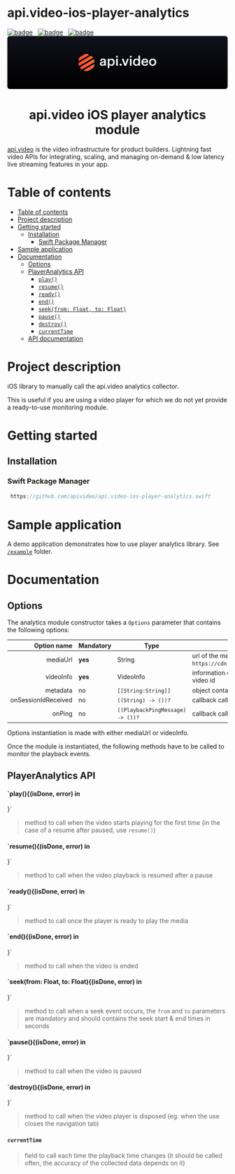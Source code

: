 # api.video-ios-player-analytics
[![badge](https://img.shields.io/twitter/follow/api_video?style=social)](https://twitter.com/intent/follow?screen_name=api_video) &nbsp; [![badge](https://img.shields.io/github/stars/apivideo/api.video-ios-player-analytics?style=social)](https://github.com/apivideo/api.video-ios-player-analytics) &nbsp; [![badge](https://img.shields.io/discourse/topics?server=https%3A%2F%2Fcommunity.api.video)](https://community.api.video)
![](https://github.com/apivideo/API_OAS_file/blob/master/apivideo_banner.png)
<h1 align="center">api.video iOS player analytics module</h1>

[api.video](https://api.video) is the video infrastructure for product builders. Lightning fast video APIs for integrating, scaling, and managing on-demand & low latency live streaming features in your app.

# Table of contents

- [Table of contents](#table-of-contents)
- [Project description](#project-description)
- [Getting started](#getting-started)
    - [Installation](#installation)
        - [Swift Package Manager](#swift-package-manager)
- [Sample application](#sample-application)
- [Documentation](#documentation)
    - [Options](#options)
    - [PlayerAnalytics API](#playeranalytics-api)
        - [`play()`](#play)
        - [`resume()`](#resume)
        - [`ready()`](#ready)
        - [`end()`](#end)
        - [`seek(from: Float, to: Float)`](#seekfrom-float-to-float)
        - [`pause()`](#pause)
        - [`destroy()`](#destroy)
        - [`currentTime`](#currenttime)
    - [API documentation](#api-documentation)


# Project description
iOS library to manually call the api.video analytics collector.

This is useful if you are using a video player for which we do not yet provide a ready-to-use monitoring module.

# Getting started

## Installation
### Swift Package Manager
```swift
 https://github.com/apivideo/api.video-ios-player-analytics.swift
```

# Sample application

A demo application demonstrates how to use player analytics library. See [`/example`](https://github.com/apivideo/api.video-ios-player-analytics/tree/main/Example) folder.

# Documentation

## Options

The analytics module constructor takes a `Options` parameter that contains the following options:

|         Option name | Mandatory | Type                                            | Description                                                                                                  |
| ------------------: | --------- | ----------------------------------------------- | ------------------------------------------------------------------------------------------------------------ |
|            mediaUrl | **yes**   | String                                          | url of the media (eg. `https://cdn.api.video/vod/vi5oDagRVJBSKHxSiPux5rYD/hls/manifest.m3u8`)                |
|           videoInfo | **yes**   | VideoInfo                                       | information containing analytics collector url, video type (vod or live) and video id                        |
|            metadata | no        | ```[[String:String]]```                       | object containing [metadata](https://api.video/blog/tutorials/dynamic-metadata)                              |
| onSessionIdReceived | no        | ```((String) -> ())?```            | callback called once the session id has been received                                                        |
|              onPing | no        | ```((PlaybackPingMessage) -> ())?``` | callback called before sending the ping message                                                              |

Options instantiation is made with either mediaUrl or videoInfo.

Once the module is instantiated, the following methods have to be called to monitor the playback events.

## PlayerAnalytics API

#### `play(){(isDone, error) in

}`
> method to call when the video starts playing for the first time (in the case of a resume after paused, use `resume()`)

#### `resume(){(isDone, error) in

}`
> method to call when the video playback is resumed after a pause

#### `ready(){(isDone, error) in

}`
> method to call once the player is ready to play the media

#### `end(){(isDone, error) in

}`
> method to call when the video is ended

#### `seek(from: Float, to: Float){(isDone, error) in

}`
> method to call when a seek event occurs, the `from` and `to` parameters are mandatory and should contains the seek start & end times in seconds

#### `pause(){(isDone, error) in

}`
> method to call when the video is paused

#### `destroy(){(isDone, error) in

}`
> method to call when the video player is disposed (eg. when the use closes the navigation tab)

#### `currentTime`
> field to call each time the playback time changes (it should be called often, the accuracy of the collected data depends on it)


